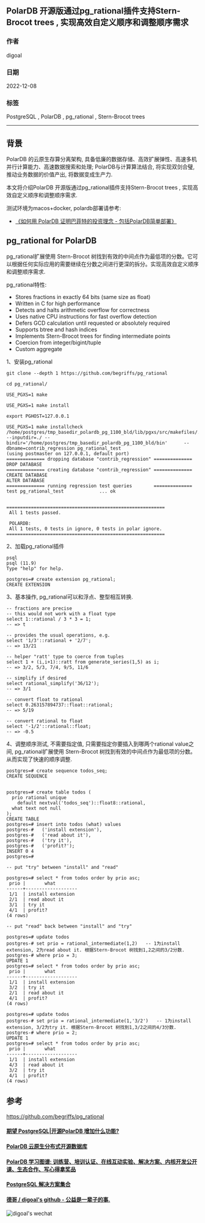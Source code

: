 ## PolarDB 开源版通过pg_rational插件支持Stern-Brocot trees , 实现高效自定义顺序和调整顺序需求  
            
### 作者            
digoal            
            
### 日期            
2022-12-08            
            
### 标签            
PostgreSQL , PolarDB , pg_rational , Stern-Brocot trees   
            
----            
            
## 背景         
PolarDB 的云原生存算分离架构, 具备低廉的数据存储、高效扩展弹性、高速多机并行计算能力、高速数据搜索和处理; PolarDB与计算算法结合, 将实现双剑合璧, 推动业务数据的价值产出, 将数据变成生产力.            
          
本文将介绍PolarDB 开源版通过pg_rational插件支持Stern-Brocot trees , 实现高效自定义顺序和调整顺序需求.     
        
测试环境为macos+docker, polardb部署请参考:          
- [《如何用 PolarDB 证明巴菲特的投资理念 - 包括PolarDB简单部署》](../202209/20220908_02.md)          
        
## pg_rational for PolarDB    
pg_rational扩展使用 Stern-Brocot 树找到有效的中间点作为最低项的分数。它可以根据任何实际应用的需要继续在分数之间进行更深的拆分。实现高效自定义顺序和调整顺序需求.   
  
  
pg_rational特性:     
- Stores fractions in exactly 64 bits (same size as float)   
- Written in C for high performance  
- Detects and halts arithmetic overflow for correctness  
- Uses native CPU instructions for fast overflow detection  
- Defers GCD calculation until requested or absolutely required  
- Supports btree and hash indices  
- Implements Stern-Brocot trees for finding intermediate points  
- Coercion from integer/bigint/tuple  
- Custom aggregate  
  
1、安装pg_rational  
  
```  
git clone --depth 1 https://github.com/begriffs/pg_rational  
  
cd pg_rational/  
  
USE_PGXS=1 make  
  
USE_PGXS=1 make install  
  
export PGHOST=127.0.0.1  
  
USE_PGXS=1 make installcheck  
/home/postgres/tmp_basedir_polardb_pg_1100_bld/lib/pgxs/src/makefiles/../../src/test/regress/pg_regress --inputdir=./ --bindir='/home/postgres/tmp_basedir_polardb_pg_1100_bld/bin'      --dbname=contrib_regression pg_rational_test  
(using postmaster on 127.0.0.1, default port)  
============== dropping database "contrib_regression" ==============  
DROP DATABASE  
============== creating database "contrib_regression" ==============  
CREATE DATABASE  
ALTER DATABASE  
============== running regression test queries        ==============  
test pg_rational_test             ... ok  
  
  
==========================================================  
 All 1 tests passed.   
  
 POLARDB:  
 All 1 tests, 0 tests in ignore, 0 tests in polar ignore.   
==========================================================  
```  
  
2、加载pg_rational插件  
  
```  
psql  
psql (11.9)  
Type "help" for help.  
  
postgres=# create extension pg_rational;  
CREATE EXTENSION  
```  
  
  
3、基本操作, pg_rational可以和浮点、整型相互转换.    
  
```  
-- fractions are precise  
-- this would not work with a float type  
select 1::rational / 3 * 3 = 1;  
-- => t  
  
-- provides the usual operations, e.g.  
select '1/3'::rational + '2/7';  
-- => 13/21  
  
-- helper "ratt' type to coerce from tuples  
select 1 + (i,i+1)::ratt from generate_series(1,5) as i;  
-- => 3/2, 5/3, 7/4, 9/5, 11/6  
  
-- simplify if desired  
select rational_simplify('36/12');  
-- => 3/1  
  
-- convert float to rational  
select 0.263157894737::float::rational;  
-- => 5/19  
  
-- convert rational to float  
select '-1/2'::rational::float;  
-- => -0.5  
```  
  
4、调整顺序测试, 不需要指定值, 只需要指定你要插入到哪两个rational value之间, pg_rational扩展使用 Stern-Brocot 树找到有效的中间点作为最低项的分数。从而实现了快速的顺序调整.    
  
  
```  
postgres=# create sequence todos_seq;  
CREATE SEQUENCE  
  
  
postgres=# create table todos (  
  prio rational unique  
    default nextval('todos_seq')::float8::rational,  
  what text not null  
);  
CREATE TABLE  
postgres=# insert into todos (what) values  
postgres-#   ('install extension'),  
postgres-#   ('read about it'),  
postgres-#   ('try it'),  
postgres-#   ('profit?');  
INSERT 0 4  
postgres=#   
  
-- put "try" between "install" and "read"  
  
postgres=# select * from todos order by prio asc;  
 prio |       what          
------+-------------------  
 1/1  | install extension  
 2/1  | read about it  
 3/1  | try it  
 4/1  | profit?  
(4 rows)  
  
-- put "read" back between "install" and "try"  
  
postgres=# update todos  
postgres-# set prio = rational_intermediate(1,2)   -- 1为install extension, 2为read about it. 根据Stern-Brocot 树找到1,2之间的3/2分数.   
postgres-# where prio = 3;  
UPDATE 1  
postgres=# select * from todos order by prio asc;  
 prio |       what          
------+-------------------  
 1/1  | install extension  
 3/2  | try it  
 2/1  | read about it  
 4/1  | profit?  
(4 rows)  
  
postgres=# update todos  
postgres-# set prio = rational_intermediate(1,'3/2')   -- 1为install extension, 3/2为try it. 根据Stern-Brocot 树找到1,3/2之间的4/3分数.   
postgres-# where prio = 2;  
UPDATE 1  
postgres=# select * from todos order by prio asc;  
 prio |       what          
------+-------------------  
 1/1  | install extension  
 4/3  | read about it  
 3/2  | try it  
 4/1  | profit?  
(4 rows)  
```  
  
## 参考
https://github.com/begriffs/pg_rational   
    
  
#### [期望 PostgreSQL|开源PolarDB 增加什么功能?](https://github.com/digoal/blog/issues/76 "269ac3d1c492e938c0191101c7238216")
  
  
#### [PolarDB 云原生分布式开源数据库](https://github.com/ApsaraDB "57258f76c37864c6e6d23383d05714ea")
  
  
#### [PolarDB 学习图谱: 训练营、培训认证、在线互动实验、解决方案、内核开发公开课、生态合作、写心得拿奖品](https://www.aliyun.com/database/openpolardb/activity "8642f60e04ed0c814bf9cb9677976bd4")
  
  
#### [PostgreSQL 解决方案集合](../201706/20170601_02.md "40cff096e9ed7122c512b35d8561d9c8")
  
  
#### [德哥 / digoal's github - 公益是一辈子的事.](https://github.com/digoal/blog/blob/master/README.md "22709685feb7cab07d30f30387f0a9ae")
  
  
![digoal's wechat](../pic/digoal_weixin.jpg "f7ad92eeba24523fd47a6e1a0e691b59")
  
